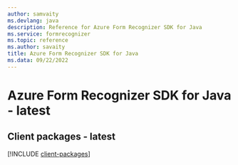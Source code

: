 ```yaml
---
author: samvaity
ms.devlang: java
description: Reference for Azure Form Recognizer SDK for Java
ms.service: formrecognizer
ms.topic: reference
ms.author: savaity
title: Azure Form Recognizer SDK for Java
ms.data: 09/22/2022
---
```

# Azure Form Recognizer SDK for Java - latest

## Client packages - latest
[!INCLUDE [client-packages](form-recognizer-client-index.md)]